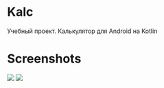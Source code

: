 # Kalc

Учебный проект. Калькулятор для Android на Kotlin


# Screenshots

<img src="https://gitlab.com/mr.kotik/kalc/-/blob/main/IMG/photo_2022-02-12_23-37-26.jpg"/>
<img src="https://gitlab.com/mr.kotik/kalc/-/blob/main/IMG/photo_2022-02-12_23-37-03.jpg"/>
